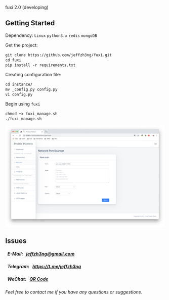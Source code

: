 fuxi 2.0 (developing)

## Getting Started

Dependency: `Linux` `python3.x` `redis` `mongoDB`

Get the project:

```shell
git clone https://github.com/jeffzh3ng/fuxi.git
cd fuxi
pip install -r requirements.txt
```

Creating configuration file:

```shell
cd instance/
mv _config.py config.py
vi config.py
```

Begin using `fuxi`

```shell
chmod +x fuxi_manage.sh
./fuxi_manage.sh
```

![demo_1](docs/img/2020_01_16_02_demo.png)

## Issues

##### &nbsp;&nbsp;E-Mail:&nbsp;&nbsp;&nbsp;<jeffzh3ng@gmail.com>
##### &nbsp;&nbsp;Telegram:&nbsp;&nbsp;&nbsp;<https://t.me/jeffzh3ng>
##### &nbsp;&nbsp;WeChat:&nbsp;&nbsp;&nbsp;[QR Code](docs/img/wechat.jpeg)
*Feel free to contact me if you have any questions or suggestions.*